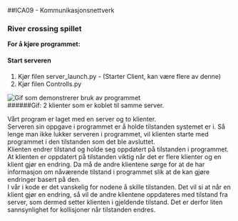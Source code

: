 ##ICA09 - Kommunikasjonsnettverk</br>
### River crossing spillet

**For å kjøre programmet: </br>**
#### Start serveren
1. Kjør filen server_launch.py - (Starter Client, kan være flere av denne)
1. Kjør filen Controlls.py

![Gif som demonstrerer bruk av programmet](https://i.gyazo.com/cd7066d9f10e0443f774723437c44a11.gif "Bilde av 2 klienter koblet til samme server")</br>
######Gif: 2 klienter som er koblet til samme server. 

Vårt program er laget med en server og to klienter.</br>
Serveren sin oppgave i programmet er å holde tilstanden systemet er i. Så lenge man ikke lukker serveren i programmet, vil klienten starte med programmet i den tilstanden som det ble avsluttet.</br> Klienten endrer tilstand og holde seg oppdatert på tilstanden i programmet. At klienten er oppdatert på tilstanden viktig når det er flere klienter og en klient gjør en endring. Da må de andre klientene sørge for at de har informasjon om nåværende tilstand i programmet slik at de kan gjøre endringer basert på den.</br>
I vår i kode er det vanskelig for nodene å skille tilstanden. Det vil si at når en klient gjør en endring, så vil de andre klientene oppdateres med tilstand fra server, som dermed setter klienten i gjeldende tilstand. Det er derfor liten sannsynlighet for kollisjoner når tilstanden endres.
